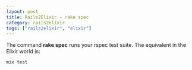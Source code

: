 ```yaml
---
layout: post
title: Rails2Elixir - rake spec
category: rails2elixir
tags: ["rails2elixir", "elixir"]
---
```

The command **rake spec** runs your rspec test suite.  The equivalent in the Elixir world is:

    mix test